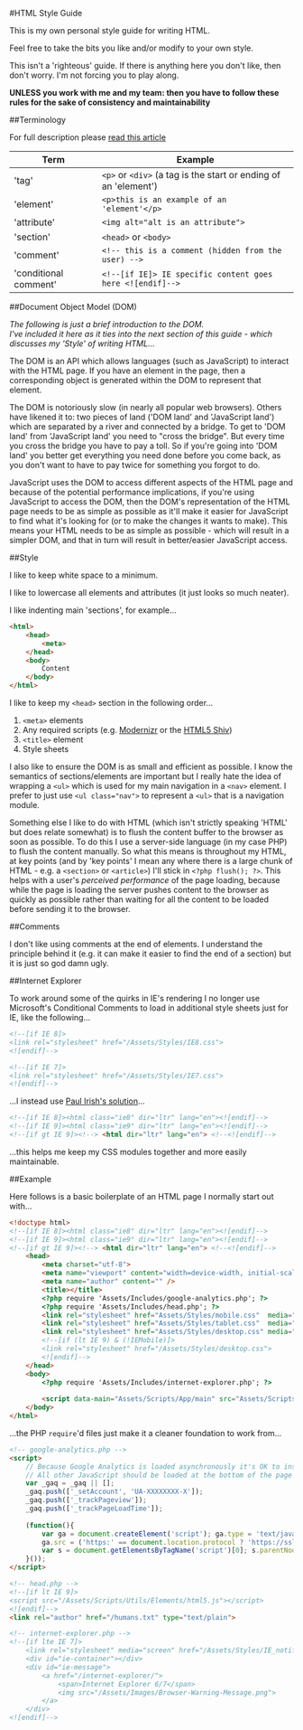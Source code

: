 #HTML Style Guide

This is my own personal style guide for writing HTML. 

Feel free to take the bits you like and/or modify to your own style.

This isn't a 'righteous' guide. If there is anything here you don't like, then don't worry. I'm not forcing you to play along.

**UNLESS you work with me and my team: then you have to follow these rules for the sake of consistency and maintainability**

##Terminology

For full description please [read this article](http://www.456bereastreet.com/archive/200508/html_tags_vs_elements_vs_attributes/)

Term                  | Example
--------------------- | -------------
'tag'                 | `<p>` or `<div>` (a tag is the start or ending of an 'element')
'element'             | `<p>this is an example of an 'element'</p>`
'attribute'           | `<img alt="alt is an attribute">`
'section'             | `<head>` or `<body>`
'comment'             | `<!-- this is a comment (hidden from the user) -->`
'conditional comment' | `<!--[if IE]> IE specific content goes here <![endif]-->`

##Document Object Model (DOM)

*The following is just a brief introduction to the DOM.  
I've included it here as it ties into the next section of this guide - which discusses my 'Style' of writing HTML…*

The DOM is an API which allows languages (such as JavaScript) to interact with the HTML page. If you have an element in the page, then a corresponding object is generated within the DOM to represent that element.

The DOM is notoriously slow (in nearly all popular web browsers). Others have likened it to: two pieces of land ('DOM land' and 'JavaScript land') which are separated by a river and connected by a bridge. To get to 'DOM land' from 'JavaScript land' you need to "cross the bridge". But every time you cross the bridge you have to pay a toll. So if you're going into 'DOM land' you better get everything you need done before you come back, as you don't want to have to pay twice for something you forgot to do.

JavaScript uses the DOM to access different aspects of the HTML page and because of the potential performance implications, if you're using JavaScript to access the DOM, then the DOM's representation of the HTML page needs to be as simple as possible as it'll make it easier for JavaScript to find what it's looking for (or to make the changes it wants to make). This means your HTML needs to be as simple as possible - which will result in a simpler DOM, and that in turn will result in better/easier JavaScript access.

##Style

I like to keep white space to a minimum. 

I like to lowercase all elements and attributes (it just looks so much neater).

I like indenting main 'sections', for example… 

```html
<html>
    <head>
        <meta>
    </head>
    <body>
        Content
    </body>
</html>
```

I like to keep my `<head>` section in the following order… 

1. `<meta>` elements
2. Any required scripts (e.g. [Modernizr](http://modernizr.com/) or the [HTML5 Shiv](https://github.com/aFarkas/html5shiv))
3. `<title>` element
4. Style sheets

I also like to ensure the DOM is as small and efficient as possible. I know the semantics of sections/elements are important but I really hate the idea of wrapping a `<ul>` which is used for my main navigation in a `<nav>` element. I prefer to just use `<ul class="nav">` to represent a `<ul>` that is a navigation module.

Something else I like to do with HTML (which isn't strictly speaking 'HTML' but does relate somewhat) is to flush the content buffer to the browser as soon as possible. To do this I use a server-side language (in my case PHP) to flush the content manually. So what this means is throughout my HTML, at key points (and by 'key points' I mean any where there is a large chunk of HTML - e.g. a `<section>` or `<article>`) I'll stick in `<?php flush(); ?>`. This helps with a user's *perceived performance* of the page loading, because while the page is loading the server pushes content to the browser as quickly as possible rather than waiting for all the content to be loaded before sending it to the browser.

##Comments

I don't like using comments at the end of elements. I understand the principle behind it (e.g. it can make it easier to find the end of a section) but it is just so god damn ugly.

##Internet Explorer

To work around some of the quirks in IE's rendering I no longer use Microsoft's Conditional Comments to load in additional style sheets just for IE, like the following...

```html
<!--[if IE 8]>
<link rel="stylesheet" href="/Assets/Styles/IE8.css">
<![endif]-->

<!--[if IE 7]>
<link rel="stylesheet" href="/Assets/Styles/IE7.css">
<![endif]-->
```

...I instead use [Paul Irish's solution](http://paulirish.com/2008/conditional-stylesheets-vs-css-hacks-answer-neither/)…

```html
<!--[if IE 8]><html class="ie8" dir="ltr" lang="en"><![endif]-->
<!--[if IE 9]><html class="ie9" dir="ltr" lang="en"><![endif]-->
<!--[if gt IE 9]><!--> <html dir="ltr" lang="en"> <!--<![endif]-->
```

...this helps me keep my CSS modules together and more easily maintainable.

##Example

Here follows is a basic boilerplate of an HTML page I normally start out with… 

```html
<!doctype html>
<!--[if IE 8]><html class="ie8" dir="ltr" lang="en"><![endif]-->
<!--[if IE 9]><html class="ie9" dir="ltr" lang="en"><![endif]-->
<!--[if gt IE 9]><!--> <html dir="ltr" lang="en"> <!--<![endif]-->
    <head>
        <meta charset="utf-8">
        <meta name="viewport" content="width=device-width, initial-scale=1">
        <meta name="author" content="" />
        <title></title>
        <?php require 'Assets/Includes/google-analytics.php'; ?>
        <?php require 'Assets/Includes/head.php'; ?>
        <link rel="stylesheet" href="Assets/Styles/mobile.css"  media="only screen and (min-width: 320px)">
        <link rel="stylesheet" href="Assets/Styles/tablet.css"  media="only screen and (min-width: 600px) and (max-width: 959px)">
        <link rel="stylesheet" href="Assets/Styles/desktop.css" media="only screen and (min-width: 960px)">
        <!--[if (lt IE 9) & (!IEMobile)]>
        <link rel="stylesheet" href="/Assets/Styles/desktop.css">
        <![endif]-->
    </head>
    <body>
        <?php require 'Assets/Includes/internet-explorer.php'; ?>
        
        <script data-main="Assets/Scripts/App/main" src="Assets/Scripts/require.js"></script>
    </body>
</html>
```

...the PHP `require`'d files just make it a cleaner foundation to work from...

```html
<!-- google-analytics.php -->
<script>
    // Because Google Analytics is loaded asynchronously it's OK to insert it at the top of the page
    // All other JavaScript should be loaded at the bottom of the page though.
    var _gaq = _gaq || [];
    _gaq.push(['_setAccount', 'UA-XXXXXXXX-X']);
    _gaq.push(['_trackPageview']);
    _gaq.push(['_trackPageLoadTime']);
    
    (function(){
        var ga = document.createElement('script'); ga.type = 'text/javascript'; ga.async = true;
        ga.src = ('https:' == document.location.protocol ? 'https://ssl' : 'http://www') + '.google-analytics.com/ga.js';
        var s = document.getElementsByTagName('script')[0]; s.parentNode.insertBefore(ga, s);
    }());
</script>
```

```html
<!-- head.php -->
<!--[if lt IE 9]>
<script src="/Assets/Scripts/Utils/Elements/html5.js"></script>
<![endif]-->
<link rel="author" href="/humans.txt" type="text/plain">
```

```html
<!-- internet-explorer.php -->
<!--[if lte IE 7]>
    <link rel="stylesheet" media="screen" href="/Assets/Styles/IE_notification.css" />
    <div id="ie-container"></div>
    <div id="ie-message">
    	<a href="/internet-explorer/">
    		<span>Internet Explorer 6/7</span>
    		<img src="/Assets/Images/Browser-Warning-Message.png">
    	</a>
    </div>
<![endif]-->

```